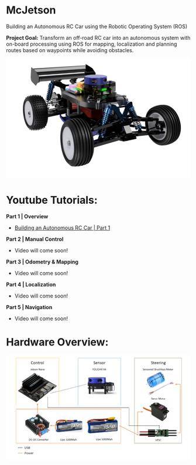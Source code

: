 # McJetson
Building an Autonomous RC Car using the Robotic Operating System (ROS)

**Project Goal:** Transform an off-road RC car into an autonomous system with on-board processing using ROS for mapping,
localization and planning routes based on waypoints while avoiding obstacles.

![](Images/McJetson_Render.png)


# Youtube Tutorials:
**Part 1 | Overview**
* [Building an Autonomous RC Car | Part 1](https://www.youtube.com/watch?v=tFP9U9C-gqY)

**Part 2 | Manual Control**
* Video will come soon!

**Part 3 | Odometry & Mapping**
* Video will come soon!

**Part 4 | Localization**
* Video will come soon!

**Part 5 | Navigation**
* Video will come soon!

# Hardware Overview:
![](Images/SystemOverview.png)
